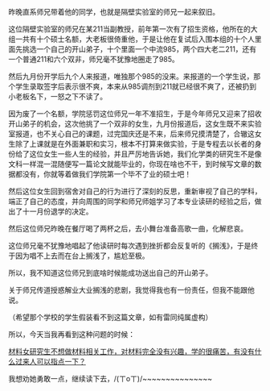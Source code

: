 <p>昨晚直系师兄带着他的同学，也就是隔壁实验室的师兄一起来叙旧。</p><p>这位隔壁实验室的师兄在某211当副教授，前年第一次有了招生资格，他所在的大组一共有十个硕士名额，大老板很倚重他，于是让他在复试后入围本组的十个人里面先挑选一个自己的开山弟子，十个里面一个中流985，两个四大老二211，还有一个普通211和六个双非，师兄毫不犹豫地圈走了985。</p><p>然后九月份开学后九个人来报道，唯独那个985的没来。来报道的一个学生说，那个学生录取签字后表示很不爽，本来从985调剂到211就已经很不爽了，还被扔到小老板名下，一怒之下不读了。</p><p>因为废了一个名额，学院惩罚这位师兄一年不准招生，于是今年师兄又迎来了招收开山弟子的机会，这次他挑了一个双非的女生，九月份报道后，这女生既不来实验室报道，也不关心自己的课题，过完国庆还是不来，后来师兄摸清楚了，合辙这女生除了上课就是在外面兼职和实习，根本不打算来做实验，于是专程去以长者的身份给了这位女生一些人生的经验，并且严厉地告诉她，我们化学类的研究生不是像文科一样混一混随便写一篇论文就能毕业的，你现在啥也不干，到时候写文章的数据都没有，你就等着做我们学院第一个毕不了业的硕士吧！</p><p>然后这位女生回到宿舍对自己的行为进行了深刻的反思，重新审视了自己的学科，端正了自己的态度，并向周围的同学和师兄师姐学习了本专业读研的经验之后，做出了十一月份退学的决定。</p><p>然后这位师兄昨晚在餐厅喝了两杯之后，去小舞台准备高歌一曲，化解悲哀。</p><p>这位师兄毫不犹豫地唱起了他读研时每次遇到挫折都会反复听的《搁浅》，于是终于因为唱不上去而在台上搁浅了，尴尬至极。</p><p>所以，我不知道这位师兄到底啥时候能成功送出自己的开山弟子。</p><p>关于师兄传道授惑解业大业搁浅的悲剧，我觉得我也有一份责任，但我不能跟他说。</p><p>（希望那个学校的学生假装看不到这篇文章，如有雷同纯属虚构）</p><p>所以，今天当我再看到这种问题的时候：</p><p><a href="https://www.zhihu.com/question/67460535" class="internal">材料女研究生不想做材料相关工作，对材料完全没有兴趣，学的很痛苦，有没有什么过来人可以指点一下？</a></p><p>我想劝她勇敢一点，继续读下去，/(ㄒoㄒ)/~~~~~~~~~~~~~~~</p><p></p>